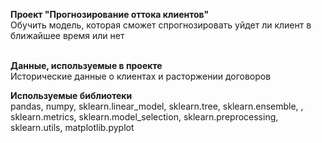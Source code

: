 **Проект "Прогнозирование оттока клиентов"**<br>
Обучить модель, которая сможет спрогнозировать уйдет ли клиент в ближайшее время или нет<br><br>

**Данные, используемые в проекте**<br>
Исторические данные о клиентах и расторжении договоров

**Используемые библиотеки**<br>
pandas, numpy,  sklearn.linear_model, sklearn.tree, sklearn.ensemble, , sklearn.metrics, sklearn.model_selection, sklearn.preprocessing, sklearn.utils, matplotlib.pyplot

